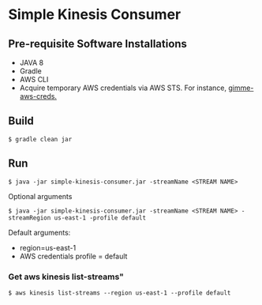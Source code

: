 # Simple Kinesis Consumer

## Pre-requisite Software Installations

* JAVA 8 
* Gradle
* AWS CLI 
* Acquire temporary AWS credentials via AWS STS. For instance, [gimme-aws-creds.](https://github.com/Nike-Inc/gimme-aws-creds)


## Build
```shell script
$ gradle clean jar
```
 

## Run

```shell script
$ java -jar simple-kinesis-consumer.jar -streamName <STREAM NAME>
``` 


Optional arguments
```shell script
$ java -jar simple-kinesis-consumer.jar -streamName <STREAM NAME> -streamRegion us-east-1 -profile default
``` 

Default arguments: 
* region=us-east-1 
* AWS credentials profile = default 


### Get aws kinesis list-streams"
```shell script
$ aws kinesis list-streams --region us-east-1 --profile default
```